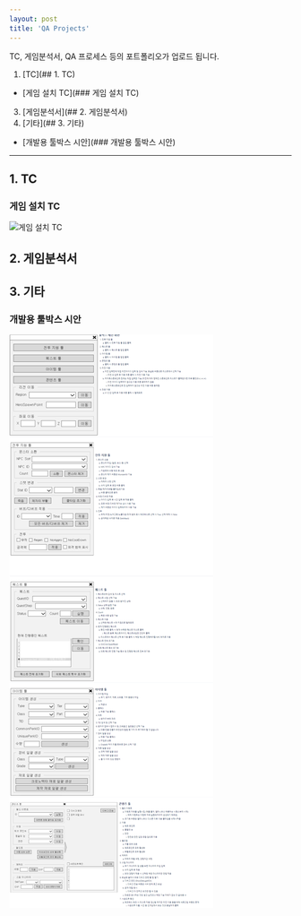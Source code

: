 ```yaml
---
layout: post
title: 'QA Projects'
---
```

TC, 게임분석서, QA 프로세스 등의 포트폴리오가 업로드 됩니다.  
  
1. [TC](## 1. TC)  
 * [게임 설치 TC](### 게임 설치 TC)
3. [게임분석서](## 2. 게임분석서)  
4. [기타](## 3. 기타)  
  * [개발용 툴박스 시안](### 개발용 툴박스 시안)  
  
  
-------------------
## 1. TC  
 ### 게임 설치 TC  
 ![게임 설치 TC]()
## 2. 게임분석서  

  
  
  
  
  
## 3. 기타  
 ### 개발용 툴박스 시안  
![툴박스 시안](/assets/img/projects/QA-Projects/toolbox.png?raw=true)
